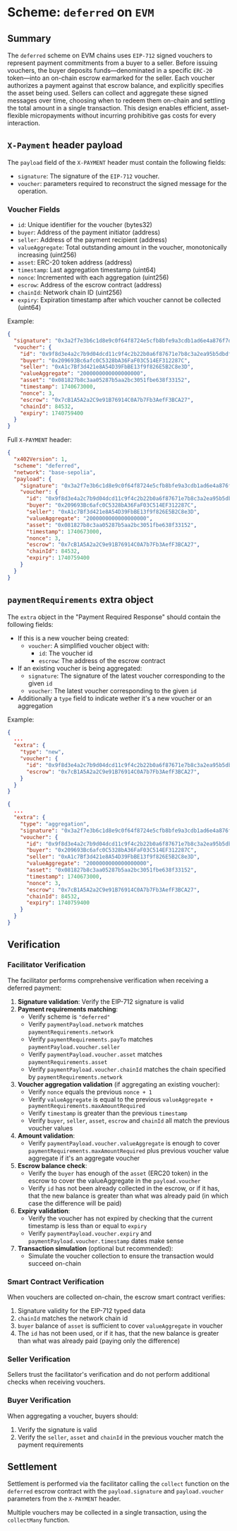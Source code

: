# Scheme: `deferred` on `EVM`

## Summary

The `deferred` scheme on EVM chains uses `EIP-712` signed vouchers to represent payment commitments from a buyer to a seller. Before issuing vouchers, the buyer deposits funds—denominated in a specific `ERC-20` token—into an on-chain escrow earmarked for the seller. Each voucher authorizes a   payment against that escrow balance, and explicitly specifies the asset being used.
Sellers can collect and aggregate these signed messages over time, choosing when to redeem them on-chain and settling the total amount in a single transaction.
This design enables efficient, asset-flexible micropayments without incurring prohibitive gas costs for every interaction.

## `X-Payment` header payload

The `payload` field of the `X-PAYMENT` header must contain the following fields:

- `signature`: The signature of the `EIP-712` voucher.
- `voucher`: parameters required to reconstruct the signed message for the operation.

### Voucher Fields

- `id`: Unique identifier for the voucher (bytes32)
- `buyer`: Address of the payment initiator (address)
- `seller`: Address of the payment recipient (address)
- `valueAggregate`: Total outstanding amount in the voucher, monotonically increasing (uint256)
- `asset`: ERC-20 token address (address)
- `timestamp`: Last aggregation timestamp (uint64)
- `nonce`: Incremented with each aggregation (uint256)
- `escrow`: Address of the escrow contract (address)
- `chainId`: Network chain ID (uint256)
- `expiry`: Expiration timestamp after which voucher cannot be collected (uint64)

Example:

```json
{
  "signature": "0x3a2f7e3b6c1d8e9c0f64f8724e5cfb8bfe9a3cdb1ad6e4a876f7d418e47e96b11a23346a1b0e60c8d3a4c4fd0150a244ab4b0e6d6c5fa4103f8fa8fd2870a3c81b",
  "voucher": {
    "id": "0x9f8d3e4a2c7b9d04dcd11c9f4c2b22b0a6f87671e7b8c3a2ea95b5dbdf4040bc",
    "buyer": "0x209693Bc6afc0C5328bA36FaF03C514EF312287C",
    "seller": "0xA1c7Bf3d421e8A54D39FbBE13f9f826E5B2C8e3D",
    "valueAggregate": "2000000000000000000",
    "asset": "0x081827b8c3aa05287b5aa2bc3051fbe638f33152",
    "timestamp": 1740673000,
    "nonce": 3,
    "escrow": "0x7cB1A5A2a2C9e91B76914C0A7b7Fb3AefF3BCA27",
    "chainId": 84532,
    "expiry": 1740759400
  }
}
```

Full `X-PAYMENT` header:

```json
{
  "x402Version": 1,
  "scheme": "deferred",
  "network": "base-sepolia",
  "payload": {
    "signature": "0x3a2f7e3b6c1d8e9c0f64f8724e5cfb8bfe9a3cdb1ad6e4a876f7d418e47e96b11a23346a1b0e60c8d3a4c4fd0150a244ab4b0e6d6c5fa4103f8fa8fd2870a3c81b",
    "voucher": {
      "id": "0x9f8d3e4a2c7b9d04dcd11c9f4c2b22b0a6f87671e7b8c3a2ea95b5dbdf4040bc",
      "buyer": "0x209693Bc6afc0C5328bA36FaF03C514EF312287C",
      "seller": "0xA1c7Bf3d421e8A54D39FbBE13f9f826E5B2C8e3D",
      "valueAggregate": "2000000000000000000",
      "asset": "0x081827b8c3aa05287b5aa2bc3051fbe638f33152",
      "timestamp": 1740673000,
      "nonce": 3,
      "escrow": "0x7cB1A5A2a2C9e91B76914C0A7b7Fb3AefF3BCA27",
      "chainId": 84532,
      "expiry": 1740759400
    }
  }
}
```

## `paymentRequirements` extra object

The `extra` object in the "Payment Required Response" should contain the following fields:
- If this is a new voucher being created:
  - `voucher`: A simplified voucher object with:
    - `id`: The voucher id
    - `escrow`: The address of the escrow contract
- If an existing voucher is being aggregated:
  - `signature`: The signature of the latest voucher corresponding to the given `id`
  - `voucher`: The latest voucher corresponding to the given `id`
- Additionally a `type` field to indicate wether it's a new voucher or an aggregation

Example:

```json
{
  ...
  "extra": {
    "type": "new",
    "voucher": {
      "id": "0x9f8d3e4a2c7b9d04dcd11c9f4c2b22b0a6f87671e7b8c3a2ea95b5dbdf4040bc",
      "escrow": "0x7cB1A5A2a2C9e91B76914C0A7b7Fb3AefF3BCA27",
    }
  }
}

{
  ...
  "extra": {
    "type": "aggregation",
    "signature": "0x3a2f7e3b6c1d8e9c0f64f8724e5cfb8bfe9a3cdb1ad6e4a876f7d418e47e96b11a23346a1b0e60c8d3a4c4fd0150a244ab4b0e6d6c5fa4103f8fa8fd2870a3c81b",
    "voucher": {
      "id": "0x9f8d3e4a2c7b9d04dcd11c9f4c2b22b0a6f87671e7b8c3a2ea95b5dbdf4040bc",
      "buyer": "0x209693Bc6afc0C5328bA36FaF03C514EF312287C",
      "seller": "0xA1c7Bf3d421e8A54D39FbBE13f9f826E5B2C8e3D",
      "valueAggregate": "2000000000000000000",
      "asset": "0x081827b8c3aa05287b5aa2bc3051fbe638f33152",
      "timestamp": 1740673000,
      "nonce": 3,
      "escrow": "0x7cB1A5A2a2C9e91B76914C0A7b7Fb3AefF3BCA27",
      "chainId": 84532,
      "expiry": 1740759400
    }
  }
}
```

## Verification

### Facilitator Verification

The facilitator performs comprehensive verification when receiving a deferred payment:

1. **Signature validation**: Verify the EIP-712 signature is valid
2. **Payment requirements matching**:
    - Verify scheme is `"deferred"`
    - Verify `paymentPayload.network` matches `paymentRequirements.network`
    - Verify `paymentRequirements.payTo` matches `paymentPayload.voucher.seller`
    - Verify `paymentPayload.voucher.asset` matches `paymentRequirements.asset`
    - Verify `paymentPayload.voucher.chainId` matches the chain specified by `paymentRequirements.network`
3. **Voucher aggregation validation** (if aggregating an existing voucher):
    - Verify `nonce` equals the previous `nonce + 1`
    - Verify `valueAggregate` is equal to the previous `valueAggregate + paymentRequirements.maxAmountRequired`
    - Verify `timestamp` is greater than the previous `timestamp`
    - Verify `buyer`, `seller`, `asset`, `escrow` and `chainId` all match the previous voucher values
4. **Amount validation**:
    - Verify `paymentPayload.voucher.valueAggregate` is enough to cover `paymentRequirements.maxAmountRequired` plus previous voucher value aggregate if it's an aggregate voucher
5. **Escrow balance check**:
    - Verify the `buyer` has enough of the `asset` (ERC20 token) in the escrow to cover the valueAggregate in the `payload.voucher`
    - Verify `id` has not been already collected in the escrow, or if it has, that the new balance is greater than what was already paid (in which case the difference will be paid)
6. **Expiry validation**:
    - Verify the voucher has not expired by checking that the current timestamp is less than or equal to `expiry`
    - Verify `paymentPayload.voucher.expiry` and `paymentPayload.voucher.timestamp` dates make sense
7. **Transaction simulation** (optional but recommended):
    - Simulate the voucher collection to ensure the transaction would succeed on-chain

### Smart Contract Verification

When vouchers are collected on-chain, the escrow smart contract verifies:

1. Signature validity for the EIP-712 typed data
2. `chainId` matches the network chain id
3. `buyer` balance of `asset` is sufficient to cover `valueAggregate` in voucher
4. The `id` has not been used, or if it has, that the new balance is greater than what was already paid (paying only the difference)

### Seller Verification

Sellers trust the facilitator's verification and do not perform additional checks when receiving vouchers.

### Buyer Verification

When aggregating a voucher, buyers should:

1. Verify the signature is valid
2. Verify the `seller`, `asset` and `chainId` in the previous voucher match the payment requirements

## Settlement

Settlement is performed via the facilitator calling the `collect` function on the `deferred` escrow contract with the `payload.signature` and `payload.voucher` parameters from the `X-PAYMENT` header.

Multiple vouchers may be collected in a single transaction, using the `collectMany` function.
